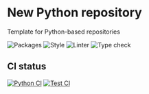 # New Python repository

Template for Python-based repositories


![Packages](https://img.shields.io/badge/package%20manager-poetry-blue) ![Style](https://img.shields.io/badge/style-black-black) ![Linter](https://img.shields.io/badge/linter-ruff-black) ![Type check](https://img.shields.io/badge/type%20checker-mypy-black)

## CI status

[![Python CI](https://github.com/ClementSicard/python-template/actions/workflows/python-ci.yaml/badge.svg)](https://github.com/ClementSicard/python-template/actions/workflows/python-ci.yaml) [![Test CI](https://github.com/ClementSicard/python-template/actions/workflows/test-ci.yaml/badge.svg)](https://github.com/ClementSicard/python-template/actions/workflows/test-ci.yaml)
